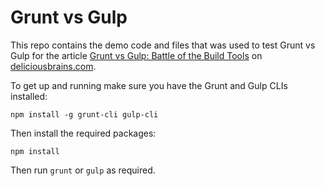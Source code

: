 # Grunt vs Gulp

This repo contains the demo code and files that was used to test Grunt vs Gulp for the article [Grunt vs Gulp: Battle of the Build Tools](https://deliciousbrains.com/grunt-vs-gulp-battle-build-tools/) on [deliciousbrains.com](https://deliciousbrains.com).

To get up and running make sure you have the Grunt and Gulp CLIs installed:

```
npm install -g grunt-cli gulp-cli
```

Then install the required packages:

```
npm install
```

Then run `grunt` or `gulp` as required.
